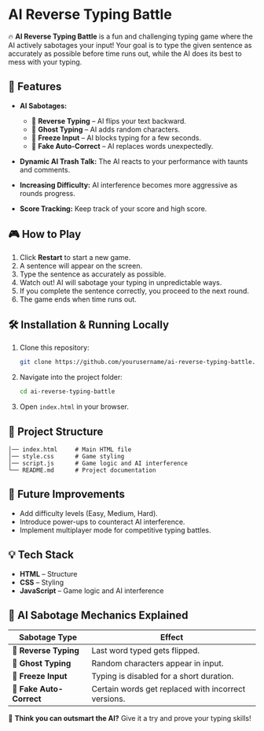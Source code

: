 # AI Reverse Typing Battle

🔥 **AI Reverse Typing Battle** is a fun and challenging typing game where the AI actively sabotages your input! Your goal is to type the given sentence as accurately as possible before time runs out, while the AI does its best to mess with your typing.

## 🚀 Features

- **AI Sabotages:**
  - 🔄 **Reverse Typing** – AI flips your text backward.
  - 👻 **Ghost Typing** – AI adds random characters.
  - 🧊 **Freeze Input** – AI blocks typing for a few seconds.
  - 🤖 **Fake Auto-Correct** – AI replaces words unexpectedly.

- **Dynamic AI Trash Talk:** The AI reacts to your performance with taunts and comments.
- **Increasing Difficulty:** AI interference becomes more aggressive as rounds progress.
- **Score Tracking:** Keep track of your score and high score.

## 🎮 How to Play

1. Click **Restart** to start a new game.
2. A sentence will appear on the screen.
3. Type the sentence as accurately as possible.
4. Watch out! AI will sabotage your typing in unpredictable ways.
5. If you complete the sentence correctly, you proceed to the next round.
6. The game ends when time runs out.

## 🛠️ Installation & Running Locally

1. Clone this repository:
   ```bash
   git clone https://github.com/yourusername/ai-reverse-typing-battle.git
2. Navigate into the project folder:
   ````bash
   cd ai-reverse-typing-battle
3. Open `index.html` in your browser.

## 📂 Project Structure

```ai-reverse-typing-battle/
│── index.html     # Main HTML file
│── style.css      # Game styling
│── script.js      # Game logic and AI interference
└── README.md      # Project documentation
```

## 🚀 Future Improvements
- Add difficulty levels (Easy, Medium, Hard).
- Introduce power-ups to counteract AI interference.
- Implement multiplayer mode for competitive typing battles.

## 💡 Tech Stack
- **HTML** – Structure
- **CSS** – Styling
- **JavaScript** – Game logic and AI interference

## 🤖 AI Sabotage Mechanics Explained

| Sabotage Type      | Effect                                       |
|--------------------|---------------------------------------------|
| 🔄 **Reverse Typing** | Last word typed gets flipped.              |
| 👻 **Ghost Typing**   | Random characters appear in input.         |
| 🧊 **Freeze Input**   | Typing is disabled for a short duration.   |
| 🤖 **Fake Auto-Correct** | Certain words get replaced with incorrect versions. |


🚀 **Think you can outsmart the AI?** Give it a try and prove your typing skills!  
